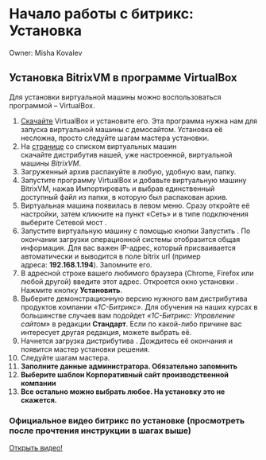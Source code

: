 # Начало работы с битрикс: Установка

Owner: Misha Kovalev

## **Установка BitrixVM в программе VirtualBox**

Для установки виртуальной машины можно воспользоваться программой – VirtualBox.

1. [Скачайте](https://www.virtualbox.org/wiki/Downloads) VirtualBox и установите его. Эта программа нужна нам для запуска виртуальной машины с демосайтом. Установка её несложна, просто следуйте шагам мастера установки.
2. На [странице](https://www.1c-bitrix.ru/download/vmbitrix.php) со списком виртуальных машин скачайте дистрибутив нашей, уже настроенной, виртуальной машины *BitrixVM*.
3. Загруженный архив распакуйте в любую, удобную вам, папку.
4. Запустите программу VirtualBox и добавьте виртуальную машину BitrixVM, нажав Импортировать и выбрав единственный доступный файл из папки, в которую был распакован архив.
5. Виртуальная машина появилась в левом меню. Сразу откройте её настройки, затем кликните на пункт «Сеть» и в типе подключения выберите Сетевой мост .
6. Запустите виртуальную машину с помощью кнопки Запустить . По окончании загрузки операционной системы отобразится общая информация. Для вас важен IP-адрес, который присваивается автоматически и выводится в поле bitrix url (пример адреса: **192.168.1.194**). Запомните его.
7. В адресной строке вашего любимого браузера (Chrome, Firefox или любой другой) введите этот адрес. Откроется окно установки . Нажмите кнопку **Установить**.
8. Выберите демонстрационную версию нужного вам дистрибутива продуктов компании *«1С-Битрикс»*. Для обучения на наших курсах в большинстве случаев вам подойдет *«1С-Битрикс: Управление сайтом»* в редакции **Стандарт**. Если по какой-либо причине вас интересует другая редакция, можете выбрать её.
9. Начнется загрузка дистрибутива . Дождитесь её окончания и появится мастер установки решения.
10. Следуйте шагам мастера.
11. **Заполните данные администратора. Обязательно запомнить**
12. **Выберите шаблон Корпоративный сайт производственной компании**
13. **Все остально можно выбрать любое. На установку это не скажется.** 

### Официальное видео битрикс по установке (просмотреть после прочтения инструкции в шагах выше)

[Открыть видео!](https://youtu.be/WpkL0RE4enc?si=OI3_l5tcO129SFEz)

